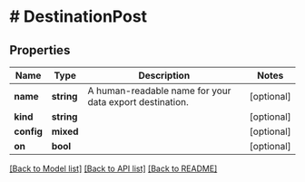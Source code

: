 # # DestinationPost

## Properties

Name | Type | Description | Notes
------------ | ------------- | ------------- | -------------
**name** | **string** | A human-readable name for your data export destination. | [optional]
**kind** | **string** |  | [optional]
**config** | **mixed** |  | [optional]
**on** | **bool** |  | [optional]

[[Back to Model list]](../../README.md#models) [[Back to API list]](../../README.md#endpoints) [[Back to README]](../../README.md)
